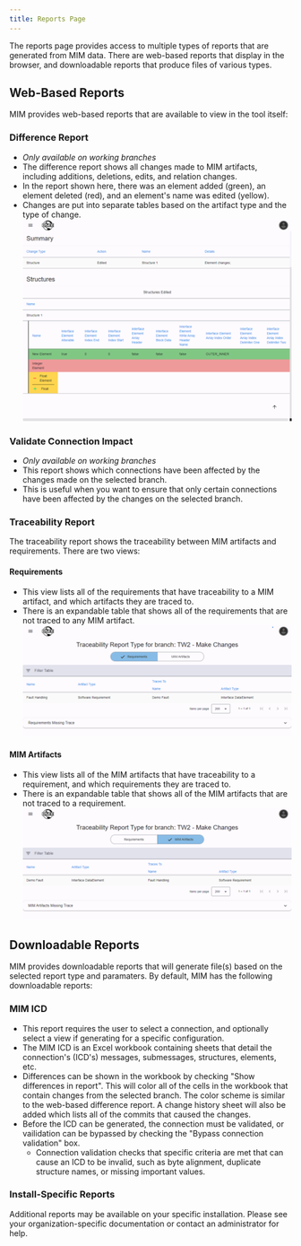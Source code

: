 ```yaml
---
title: Reports Page
---
```


The reports page provides access to multiple types of reports that are generated from MIM data. There are web-based reports that display in the browser, and downloadable reports that produce files of various types.

## Web-Based Reports

MIM provides web-based reports that are available to view in the tool itself:

### Difference Report

- _Only available on working branches_
- The difference report shows all changes made to MIM artifacts, including additions, deletions, edits, and relation changes.
- In the report shown here, there was an element added (green), an element deleted (red), and an element's name was edited (yellow).
- Changes are put into separate tables based on the artifact type and the type of change.
  ![Difference report](../../../../assets/images/mim/difference-report/difference-report.png)

### Validate Connection Impact

- _Only available on working branches_
- This report shows which connections have been affected by the changes made on the selected branch.
- This is useful when you want to ensure that only certain connections have been affected by the changes on the selected branch.

### Traceability Report

The traceability report shows the traceability between MIM artifacts and requirements. There are two views:

#### Requirements

- This view lists all of the requirements that have traceability to a MIM artifact, and which artifacts they are traced to.
- There is an expandable table that shows all of the requirements that are not traced to any MIM artifact.
  ![Traceability Report for Requirements](../../../../assets/images/mim/traceability/trace-report-requirements.png)

#### MIM Artifacts

- This view lists all of the MIM artifacts that have traceability to a requirement, and which requirements they are traced to.
- There is an expandable table that shows all of the MIM artifacts that are not traced to a requirement.
  ![Traceability Report for Mim Artifacts](../../../../assets/images/mim/traceability/trace-report-mim-artifacts.png)

## Downloadable Reports

MIM provides downloadable reports that will generate file(s) based on the selected report type and paramaters. By default, MIM has the following downloadable reports:

### MIM ICD

- This report requires the user to select a connection, and optionally select a view if generating for a specific configuration.
- The MIM ICD is an Excel workbook containing sheets that detail the connection's (ICD's) messages, submessages, structures, elements, etc.
- Differences can be shown in the workbook by checking "Show differences in report". This will color all of the cells in the workbook that contain changes from the selected branch. The color scheme is similar to the web-based difference report. A change history sheet will also be added which lists all of the commits that caused the changes.
- Before the ICD can be generated, the connection must be validated, or vailidation can be bypassed by checking the "Bypass connection validation" box.
  - Connection validation checks that specific criteria are met that can cause an ICD to be invalid, such as byte alignment, duplicate structure names, or missing important values.

### Install-Specific Reports

Additional reports may be available on your specific installation. Please see your organization-specific documentation or contact an administrator for help.

